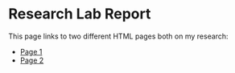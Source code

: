 # Research Lab Report 

This page links to two different HTML pages both on my research:

* [Page 1](Test2.html/)
* [Page 2](Test3.html/)
